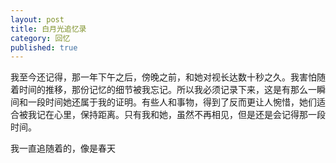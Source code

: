 ```yaml
---
layout: post
title: 白月光追忆录
category: 回忆
published: true
---
```

我至今还记得，那一年下午之后，傍晚之前，和她对视长达数十秒之久。我害怕随着时间的推移，那份记忆的细节被我忘记。所以我必须记录下来，这是有那么一瞬间和一段时间她还属于我的证明。有些人和事物，得到了反而更让人惋惜，她们适合被我记在心里，保持距离。只有我和她，虽然不再相见，但是还是会记得那一段时间。

我一直追随着的，像是春天
